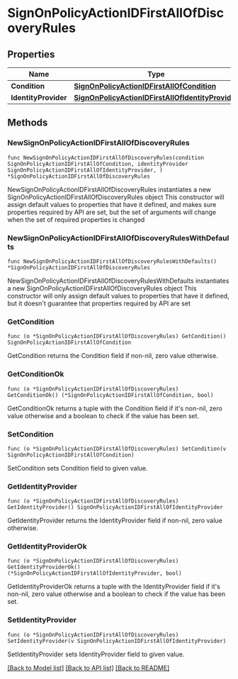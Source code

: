 # SignOnPolicyActionIDFirstAllOfDiscoveryRules

## Properties

Name | Type | Description | Notes
------------ | ------------- | ------------- | -------------
**Condition** | [**SignOnPolicyActionIDFirstAllOfCondition**](SignOnPolicyActionIDFirstAllOfCondition.md) |  | 
**IdentityProvider** | [**SignOnPolicyActionIDFirstAllOfIdentityProvider**](SignOnPolicyActionIDFirstAllOfIdentityProvider.md) |  | 

## Methods

### NewSignOnPolicyActionIDFirstAllOfDiscoveryRules

`func NewSignOnPolicyActionIDFirstAllOfDiscoveryRules(condition SignOnPolicyActionIDFirstAllOfCondition, identityProvider SignOnPolicyActionIDFirstAllOfIdentityProvider, ) *SignOnPolicyActionIDFirstAllOfDiscoveryRules`

NewSignOnPolicyActionIDFirstAllOfDiscoveryRules instantiates a new SignOnPolicyActionIDFirstAllOfDiscoveryRules object
This constructor will assign default values to properties that have it defined,
and makes sure properties required by API are set, but the set of arguments
will change when the set of required properties is changed

### NewSignOnPolicyActionIDFirstAllOfDiscoveryRulesWithDefaults

`func NewSignOnPolicyActionIDFirstAllOfDiscoveryRulesWithDefaults() *SignOnPolicyActionIDFirstAllOfDiscoveryRules`

NewSignOnPolicyActionIDFirstAllOfDiscoveryRulesWithDefaults instantiates a new SignOnPolicyActionIDFirstAllOfDiscoveryRules object
This constructor will only assign default values to properties that have it defined,
but it doesn't guarantee that properties required by API are set

### GetCondition

`func (o *SignOnPolicyActionIDFirstAllOfDiscoveryRules) GetCondition() SignOnPolicyActionIDFirstAllOfCondition`

GetCondition returns the Condition field if non-nil, zero value otherwise.

### GetConditionOk

`func (o *SignOnPolicyActionIDFirstAllOfDiscoveryRules) GetConditionOk() (*SignOnPolicyActionIDFirstAllOfCondition, bool)`

GetConditionOk returns a tuple with the Condition field if it's non-nil, zero value otherwise
and a boolean to check if the value has been set.

### SetCondition

`func (o *SignOnPolicyActionIDFirstAllOfDiscoveryRules) SetCondition(v SignOnPolicyActionIDFirstAllOfCondition)`

SetCondition sets Condition field to given value.


### GetIdentityProvider

`func (o *SignOnPolicyActionIDFirstAllOfDiscoveryRules) GetIdentityProvider() SignOnPolicyActionIDFirstAllOfIdentityProvider`

GetIdentityProvider returns the IdentityProvider field if non-nil, zero value otherwise.

### GetIdentityProviderOk

`func (o *SignOnPolicyActionIDFirstAllOfDiscoveryRules) GetIdentityProviderOk() (*SignOnPolicyActionIDFirstAllOfIdentityProvider, bool)`

GetIdentityProviderOk returns a tuple with the IdentityProvider field if it's non-nil, zero value otherwise
and a boolean to check if the value has been set.

### SetIdentityProvider

`func (o *SignOnPolicyActionIDFirstAllOfDiscoveryRules) SetIdentityProvider(v SignOnPolicyActionIDFirstAllOfIdentityProvider)`

SetIdentityProvider sets IdentityProvider field to given value.



[[Back to Model list]](../README.md#documentation-for-models) [[Back to API list]](../README.md#documentation-for-api-endpoints) [[Back to README]](../README.md)


